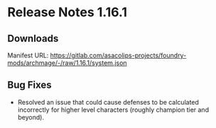 # Release Notes 1.16.1

## Downloads

Manifest URL: https://gitlab.com/asacolips-projects/foundry-mods/archmage/-/raw/1.16.1/system.json

## Bug Fixes

- Resolved an issue that could cause defenses to be calculated incorrectly for higher level characters (roughly champion tier and beyond).